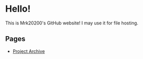 # Hello!
This is Mrk20200's GitHub website! I may use it for file hosting.

## Pages
- [Project Archive](/archive)
